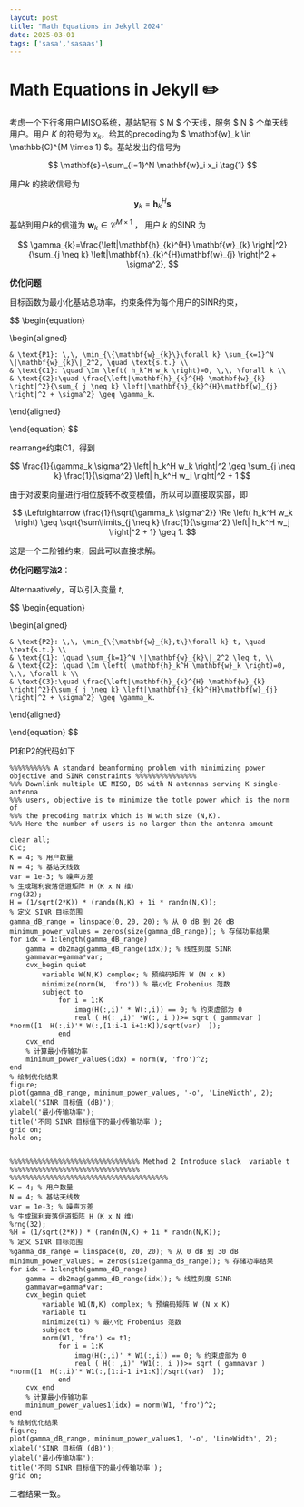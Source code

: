 ```yaml
---
layout: post
title: "Math Equations in Jekyll 2024"
date: 2025-03-01
tags: ['sasa','sasaas']
---
```


# Math Equations in Jekyll ✏️

考虑一个下行多用户MISO系统，基站配有 $ M $ 个天线，服务 $ N $ 个单天线用户。用户 $K$ 的符号为 $x_k$，给其的precoding为 $ \mathbf{w}_k \in \mathbb{C}^{M \times 1} $。基站发出的信号为

$$
\mathbf{s}=\sum_{i=1}^N \mathbf{w}_i x_i  \tag{1}
$$

用户$k$ 的接收信号为

$$
\mathbf{y}_k = \mathbf{h}_k^H \mathbf{s}  \tag{2}
$$

基站到用户$k$的信道为 $\mathbf{w}_k \in \mathcal{C}^{M\times 1}$ ， 用户 $k$ 的SINR 为

$$
\gamma_{k}=\frac{\left|\mathbf{h}_{k}^{H} \mathbf{w}_{k} \right|^2}{\sum_{j \neq k} \left|\mathbf{h}_{k}^{H}\mathbf{w}_{j} \right|^2 + \sigma^2},
$$

**优化问题**

目标函数为最小化基站总功率，约束条件为每个用户的SINR约束，

$$
\begin{equation}

\begin{aligned}

    & \text{P1}: \,\, \min_{\{\mathbf{w}_{k}\}\forall k} \sum_{k=1}^N \|\mathbf{w}_{k}\|_2^2, \quad \text{s.t.} \\
    & \text{C1}: \quad \Im \left( h_k^H w_k \right)=0, \,\, \forall k \\
    & \text{C2}:\quad \frac{\left|\mathbf{h}_{k}^{H} \mathbf{w}_{k} \right|^2}{\sum_{ j \neq k} \left|\mathbf{h}_{k}^{H}\mathbf{w}_{j} \right|^2 + \sigma^2} \geq \gamma_k.
    
\end{aligned}

\end{equation}
$$

rearrange约束$\text{C1}$，得到

$$
\frac{1}{\gamma_k \sigma^2} \left| h_k^H w_k \right|^2 \geq \sum_{j \neq k} \frac{1}{\sigma^2} \left| h_k^H w_j \right|^2 + 1
$$

由于对波束向量进行相位旋转不改变模值，所以可以直接取实部，即

$$
\Leftrightarrow \frac{1}{\sqrt{\gamma_k \sigma^2}} \Re \left( h_k^H w_k \right) \geq \sqrt{\sum\limits_{j \neq k} \frac{1}{\sigma^2} \left| h_k^H w_j \right|^2 + 1}
\geq 1.
$$

这是一个二阶锥约束，因此可以直接求解。


 **优化问题写法2**：
 
Alternaatively，可以引入变量 $t$, 

$$
\begin{equation}

\begin{aligned}

    & \text{P2}: \,\, \min_{\{\mathbf{w}_{k},t\}\forall k} t, \quad \text{s.t.} \\
    & \text{C1}: \quad \sum_{k=1}^N \|\mathbf{w}_{k}\|_2^2 \leq t, \\
    & \text{C2}: \quad \Im \left( \mathbf{h}_k^H \mathbf{w}_k \right)=0, \,\, \forall k \\
    & \text{C3}:\quad \frac{\left|\mathbf{h}_{k}^{H} \mathbf{w}_{k} \right|^2}{\sum_{ j \neq k} \left|\mathbf{h}_{k}^{H}\mathbf{w}_{j} \right|^2 + \sigma^2} \geq \gamma_k.
    
\end{aligned}

\end{equation}
$$

$\text{P1}$和$\text{P2}$的代码如下

```
%%%%%%%%%% A standard beamforming problem with minimizing power objective and SINR constraints %%%%%%%%%%%%%%% 
%%% Downlink multiple UE MISO, BS with N antennas serving K single-antenna
%%% users, objective is to minimize the totle power which is the norm of
%%% the precoding matrix which is W with size (N,K). 
%%% Here the number of users is no larger than the antenna amount

clear all;
clc;
K = 4; % 用户数量
N = 4; % 基站天线数
var = 1e-3; % 噪声方差
% 生成瑞利衰落信道矩阵 H（K x N 维）
rng(32);
H = (1/sqrt(2*K)) * (randn(N,K) + 1i * randn(N,K));
% 定义 SINR 目标范围
gamma_dB_range = linspace(0, 20, 20); % 从 0 dB 到 20 dB
minimum_power_values = zeros(size(gamma_dB_range)); % 存储功率结果
for idx = 1:length(gamma_dB_range)
    gamma = db2mag(gamma_dB_range(idx)); % 线性刻度 SINR
    gammavar=gamma*var;
    cvx_begin quiet
        variable W(N,K) complex; % 预编码矩阵 W (N x K)
        minimize(norm(W, 'fro')) % 最小化 Frobenius 范数
        subject to
            for i = 1:K
                imag(H(:,i)' * W(:,i)) == 0; % 约束虚部为 0
                real ( H(: ,i)' *W(:, i ))>= sqrt ( gammavar ) *norm([1  H(:,i)'* W(:,[1:i-1 i+1:K])/sqrt(var)  ]);
            end
    cvx_end
    % 计算最小传输功率
    minimum_power_values(idx) = norm(W, 'fro')^2;
end
% 绘制优化结果
figure;
plot(gamma_dB_range, minimum_power_values, '-o', 'LineWidth', 2);
xlabel('SINR 目标值 (dB)');
ylabel('最小传输功率');
title('不同 SINR 目标值下的最小传输功率');
grid on;
hold on;


%%%%%%%%%%%%%%%%%%%%%%%%%%%%%%%% Method 2 Introduce slack  variable t
%%%%%%%%%%%%%%%%%%%%%%%%%%%%%%%% %%%%%%%%%%%%%%%%%%%%%%%%%%%%%%%%%%%%%%%
K = 4; % 用户数量
N = 4; % 基站天线数
var = 1e-3; % 噪声方差
% 生成瑞利衰落信道矩阵 H（K x N 维）
%rng(32);
%H = (1/sqrt(2*K)) * (randn(N,K) + 1i * randn(N,K));
% 定义 SINR 目标范围
%gamma_dB_range = linspace(0, 20, 20); % 从 0 dB 到 30 dB
minimum_power_values1 = zeros(size(gamma_dB_range)); % 存储功率结果
for idx = 1:length(gamma_dB_range)
    gamma = db2mag(gamma_dB_range(idx)); % 线性刻度 SINR
    gammavar=gamma*var;
    cvx_begin quiet
        variable W1(N,K) complex; % 预编码矩阵 W (N x K)
        variable t1
        minimize(t1) % 最小化 Frobenius 范数
        subject to
        norm(W1, 'fro') <= t1;
            for i = 1:K
                imag(H(:,i)' * W1(:,i)) == 0; % 约束虚部为 0
                real ( H(: ,i)' *W1(:, i ))>= sqrt ( gammavar ) *norm([1  H(:,i)'* W1(:,[1:i-1 i+1:K])/sqrt(var)  ]);
            end
    cvx_end
    % 计算最小传输功率
    minimum_power_values1(idx) = norm(W1, 'fro')^2;
end
% 绘制优化结果
figure;
plot(gamma_dB_range, minimum_power_values1, '-o', 'LineWidth', 2);
xlabel('SINR 目标值 (dB)');
ylabel('最小传输功率');
title('不同 SINR 目标值下的最小传输功率');
grid on;
```
二者结果一致。
